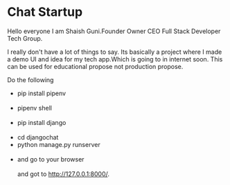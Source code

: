 
<h1>Chat Startup</h1>
    <p>Hello everyone I am Shaish Guni.Founder Owner CEO Full Stack Developer Tech Group.</p>
    <p>I really don't have a lot of things to say. Its  basically a project where I made a demo UI and idea for my tech app.Which is going to in internet soon. This can be used for educational propose not production propose. </p>

<p>Do the following
<ul>
<li>pip install pipenv</li><br>
<li>pipenv shell</li><br>
<li>pip install django</li><br>
<li>cd djangochat<br></li>
<li>python manage.py runserver</li><br>
<li>and go to your browser</li><br>
and got to <a href="http://127.0.0.1:8000/" target="_blank">http://127.0.0.1:8000/</a>.
<ul>

</p>